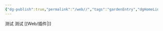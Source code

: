 ```yaml
---
{"dg-publish":true,"permalink":"/web//","tags":"gardenEntry","dgHomeLink":true,"dgPassFrontmatter":false}
---
```




测试
测试
[[Web/插件|]]

